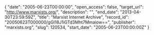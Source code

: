 {
  "date": "2005-06-23T00:00:00", 
  "open_access": false, 
  "target_url": "http://www.marxists.org/", 
  "description": "", 
  "end_date": "2013-04-30T23:59:59Z", 
  "title": "Marxist Internet Archive", 
  "record_id": "20050623T000000/gGI18J1iGTd3Mht7Mmaiow==", 
  "publisher": "marxists.org", 
  "slug": 120534, 
  "start_date": "2005-06-23T00:00:00Z"
}

